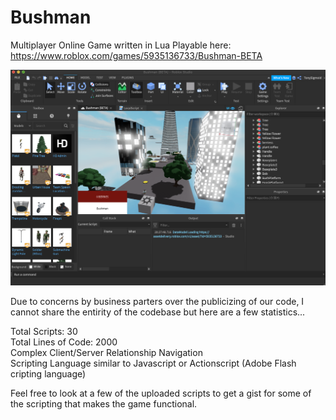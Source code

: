 # Bushman
Multiplayer Online Game written in Lua
Playable here: https://www.roblox.com/games/5935136733/Bushman-BETA  

![Image of Bushman](https://github.com/connorpuhala/Bushman/blob/main/Screen%20Shot%202021-02-15%20at%208.29.02%20PM.png)

Due to concerns by business parters over the publicizing of our code, I cannot share the entirity of the codebase but here are a few statistics...

Total Scripts: 30  
Total Lines of Code: 2000  
Complex Client/Server Relationship Navigation  
Scripting Language similar to Javascript or Actionscript (Adobe Flash cripting language)  

Feel free to look at a few of the uploaded scripts to get a gist for some of the scripting that makes the game functional.
